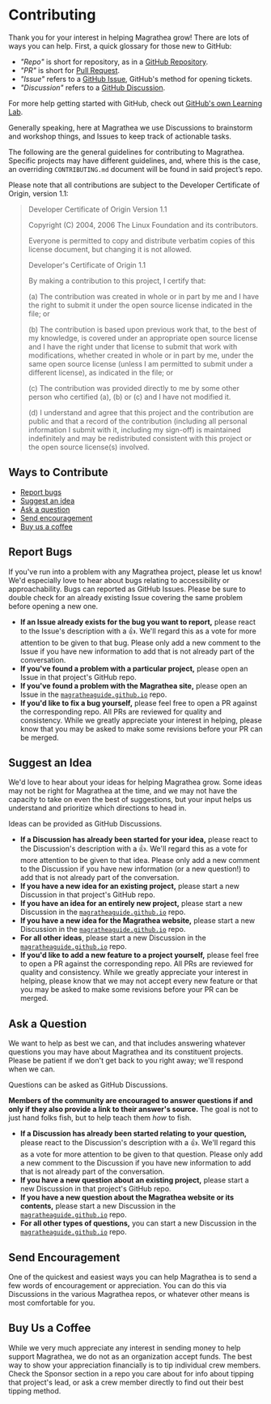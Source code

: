 # Contributing

Thank you for your interest in helping Magrathea grow! There are lots of ways you can help. First, a quick glossary for those new to GitHub:

-   _"Repo"_ is short for repository, as in a [GitHub Repository](https://docs.github.com/github/creating-cloning-and-archiving-repositories/about-repositories).
-   _"PR"_ is short for [Pull Request](https://docs.github.com/github/collaborating-with-issues-and-pull-requests/about-pull-requests).
-   _"Issue"_ refers to a [GitHub Issue](https://docs.github.com/github/managing-your-work-on-github/creating-an-issue), GitHub's method for opening tickets.
-   _"Discussion"_ refers to a [GitHub Discussion](https://docs.github.com/discussions/collaborating-with-your-community-using-discussions/about-discussions).

For more help getting started with GitHub, check out [GitHub's own Learning Lab](https://lab.github.com/githubtraining/introduction-to-github).

Generally speaking, here at Magrathea we use Discussions to brainstorm and workshop things, and Issues to keep track of actionable tasks.

The following are the general guidelines for contributing to Magrathea. Specific projects may have different guidelines, and, where this is the case, an overriding `CONTRIBUTING.md` document will be found in said project’s repo.

Please note that all contributions are subject to the Developer Certificate of Origin, version 1.1:

> Developer Certificate of Origin
> Version 1.1
> 
> Copyright (C) 2004, 2006 The Linux Foundation and its contributors.
> 
> Everyone is permitted to copy and distribute verbatim copies of this license document, but changing it is not allowed.
> 
> 
> Developer's Certificate of Origin 1.1
> 
> By making a contribution to this project, I certify that:
> 
> (a) The contribution was created in whole or in part by me and I have the right to submit it under the open source license indicated in the file; or
> 
> (b) The contribution is based upon previous work that, to the best of my knowledge, is covered under an appropriate open source license and I have the right under that license to submit that work with modifications, whether created in whole or in part by me, under the same open source license (unless I am permitted to submit under a different license), as indicated in the file; or
> 
> (c) The contribution was provided directly to me by some other person who certified (a), (b) or (c) and I have not modified it.
> 
> (d) I understand and agree that this project and the contribution are public and that a record of the contribution (including all personal information I submit with it, including my sign-off) is maintained indefinitely and may be redistributed consistent with this project or the open source license(s) involved.

## Ways to Contribute

- [Report bugs](#report-bugs)
- [Suggest an idea](#suggest-an-idea)
- [Ask a question](#ask-a-question)
- [Send encouragement](#send-encouragement)
- [Buy us a coffee](#buy-us-a-coffee)

## Report Bugs

If you've run into a problem with any Magrathea project, please let us know! We'd especially love to hear about bugs relating to accessibility or approachability. Bugs can reported as GitHub Issues. Please be sure to double check for an already existing Issue covering the same problem before opening a new one.

- **If an Issue already exists for the bug you want to report,** please react to the Issue's description with a :thumbsup:. We'll regard this as a vote for more attention to be given to that bug. Please only add a new comment to the Issue if you have new information to add that is not already part of the conversation.
- **If you've found a problem with a particular project,** please open an Issue in that project's GitHub repo.
- **If you've found a problem with the Magrathea site,** please open an Issue in the [`magratheaguide.github.io`](https://github.com/magratheaguide/magratheaguide.github.io) repo.
- **If you'd like to fix a bug yourself,** please feel free to open a PR against the corresponding repo. All PRs are reviewed for quality and consistency. While we greatly appreciate your interest in helping, please know that you may be asked to make some revisions before your PR can be merged.

## Suggest an Idea

We'd love to hear about your ideas for helping Magrathea grow. Some ideas may not be right for Magrathea at the time, and we may not have the capacity to take on even the best of suggestions, but your input helps us understand and prioritize which directions to head in.

Ideas can be provided as GitHub Discussions.

- **If a Discussion has already been started for your idea,** please react to the Discussion's description with a :thumbsup:. We'll regard this as a vote for more attention to be given to that idea. Please only add a new comment to the Discussion if you have new information (or a new question!) to add that is not already part of the conversation.
- **If you have a new idea for an existing project,** please start a new Discussion in that project's GitHub repo.
- **If you have an idea for an entirely new project,** please start a new Discussion in the [`magratheaguide.github.io`](https://github.com/magratheaguide/magratheaguide.github.io) repo.
- **If you have a new idea for the Magrathea website,** please start a new Discussion in the [`magratheaguide.github.io`](https://github.com/magratheaguide/magratheaguide.github.io) repo.
- **For all other ideas**, please start a new Discussion in the [`magratheaguide.github.io`](https://github.com/magratheaguide/magratheaguide.github.io) repo.
- **If you'd like to add a new feature to a project yourself,** please feel free to open a PR against the corresponding repo. All PRs are reviewed for quality and consistency. While we greatly appreciate your interest in helping, please know that we may not accept every new feature or that you may be asked to make some revisions before your PR can be merged.

## Ask a Question

We want to help as best we can, and that includes answering whatever questions you may have about Magrathea and its constituent projects. Please be patient if we don't get back to you right away; we'll respond when we can.

Questions can be asked as GitHub Discussions.

**Members of the community are encouraged to answer questions if and only if they also provide a link to their answer's source.** The goal is not to just hand folks fish, but to help teach them _how_ to fish.

- **If a Discussion has already been started relating to your question,** please react to the Discussion's description with a :thumbsup:. We'll regard this as a vote for more attention to be given to that question. Please only add a new comment to the Discussion if you have new information to add that is not already part of the conversation.
- **If you have a new question about an existing project,** please start a new Discussion in that project's GitHub repo.
- **If you have a new question about the Magrathea website or its contents,** please start a new Discussion in the [`magratheaguide.github.io`](https://github.com/magratheaguide/magratheaguide.github.io) repo.
- **For all other types of questions,** you can start a new Discussion in the [`magratheaguide.github.io`](https://github.com/magratheaguide/magratheaguide.github.io) repo.

## Send Encouragement

One of the quickest and easiest ways you can help Magrathea is to send a few words of encouragement or appreciation. You can do this via Discussions in the various Magrathea repos, or whatever other means is most comfortable for you.

## Buy Us a Coffee

While we very much appreciate any interest in sending money to help support Magrathea, we do not as an organization accept funds. The best way to show your appreciation financially is to tip individual crew members. Check the Sponsor section in a repo you care about for info about tipping that project's lead, or ask a crew member directly to find out their best tipping method.
